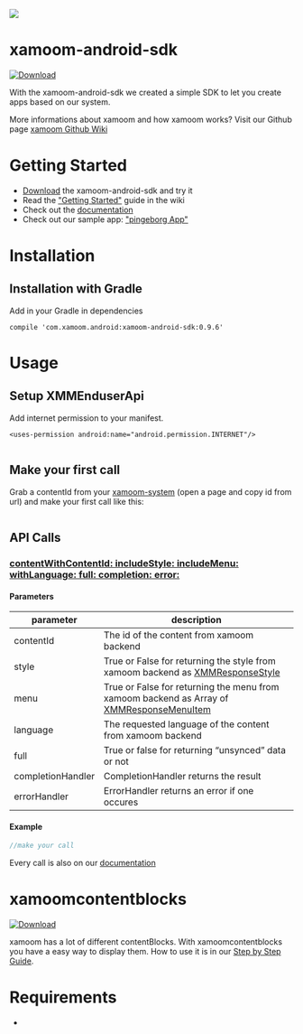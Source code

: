 ![](https://xamoom.com/wp-inhalte/uploads/2015/02/logo-black-claim1.png)

# xamoom-android-sdk
[ ![Download](https://api.bintray.com/packages/xamoom/maven/xamoom-android-sdk/images/download.svg) ](https://bintray.com/xamoom/maven/xamoom-android-sdk/_latestVersion)

With the xamoom-android-sdk we created a simple SDK to let you create apps based on our system.

More informations about xamoom and how xamoom works? Visit our Github page [xamoom Github Wiki](https://github.com/xamoom/xamoom.github.io/wiki)

# Getting Started

* [Download](/xamoom/xamoom-android-sdk/archive/master.zip) the xamoom-android-sdk and try it
* Read the ["Getting Started"](https://github.com/xamoom/xamoom-android-sdk/wiki#getting-started) guide in the wiki
* Check out the [documentation](http://xamoom.github.io/xamoom-android-sdk/docs/)
* Check out our sample app: ["pingeborg App"](https://github.com/xamoom/xamoom-pingeborg-android)

# Installation

## Installation with Gradle

Add in your Gradle in dependencies

    compile 'com.xamoom.android:xamoom-android-sdk:0.9.6'

# Usage

## Setup XMMEnduserApi

Add internet permission to your manifest.

    <uses-permission android:name="android.permission.INTERNET"/>

```java

```

## Make your first call

Grab a contentId from your [xamoom-system](https://xamoom.net/) (open a page and copy id from url) and make your first call like this:

```java

```

## API Calls


### [contentWithContentId: includeStyle: includeMenu: withLanguage: full: completion: error:](http://xamoom.github.io/xamoom-ios-sdk/docs/html/Classes/XMMEnduserApi.html#//api/name/contentWithContentId:includeStyle:includeMenu:withLanguage:full:completion:error:)

#### Parameters
| parameter | description |
| --- | --- |
| contentId | The id of the content from xamoom backend |
| style | True or False for returning the style from xamoom backend as [XMMResponseStyle](http://xamoom.github.io/xamoom-ios-sdk/docs/html/Classes/XMMResponseStyle.html)
| menu | True or False for returning the menu from xamoom backend as Array of [XMMResponseMenuItem](http://xamoom.github.io/xamoom-ios-sdk/docs/html/Classes/XMMResponseGetSpotMapItem.html)
| language | The requested language of the content from xamoom backend
| full | True or false for returning “unsynced” data or not
| completionHandler	| CompletionHandler returns the result
| errorHandler | ErrorHandler returns an error if one occures

#### Example 

```java
//make your call

```


Every call is also on our [documentation](http://xamoom.github.io/xamoom-android-sdk/docs/)

# xamoomcontentblocks
[ ![Download](https://api.bintray.com/packages/xamoom/maven/xamoomcontentblocks/images/download.svg) ](https://bintray.com/xamoom/maven/xamoomcontentblocks/_latestVersion)

xamoom has a lot of different contentBlocks. With xamoomcontentblocks you have a easy way to display them.
How to use it is in our [Step by Step Guide](https://github.com/xamoom/xamoom-android-sdk/wiki/Step-by-Step:-New-App-with-xamoom-android-sdk).

# Requirements

*
